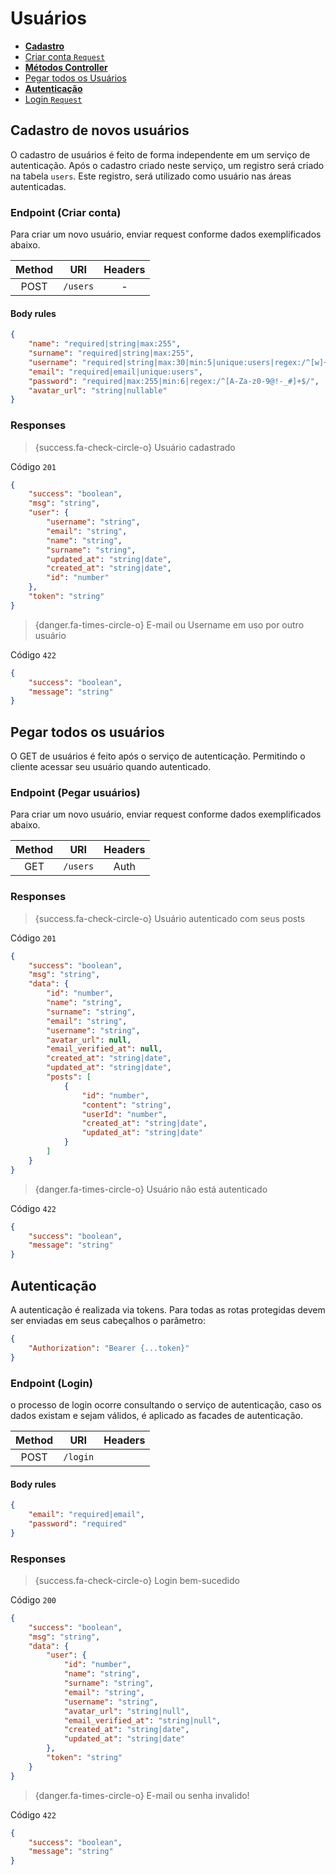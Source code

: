 # Usuários

-   [**Cadastro**](#sign-up)
-   [Criar conta `Request`](#request-register)
-   [**Métodos Controller**](#get-users)
-   [Pegar todos os Usuários](#get-user)
-   [**Autenticação**](#auth)
-   [Login `Request`](#request-login)

<a name="sign-up"></a>

## Cadastro de novos usuários

O cadastro de usuários é feito de forma independente em um serviço de autenticação. Após o cadastro criado neste serviço, um registro será criado na tabela `users`. Este registro, será utilizado como usuário nas áreas autenticadas.

<a name="request-register"></a>

### Endpoint (Criar conta)

Para criar um novo usuário, enviar request conforme dados exemplificados abaixo.

| Method |   URI    | Headers |
| :----: | :------: | :-----: |
|  POST  | `/users` |    -    |

#### Body rules

```json
{
    "name": "required|string|max:255",
    "surname": "required|string|max:255",
    "username": "required|string|max:30|min:5|unique:users|regex:/^[w]+$/",
    "email": "required|email|unique:users",
    "password": "required|max:255|min:6|regex:/^[A-Za-z0-9@!-_#]+$/",
    "avatar_url": "string|nullable"
}
```

### Responses

> {success.fa-check-circle-o} Usuário cadastrado

Código `201`

```json
{
    "success": "boolean",
    "msg": "string",
    "user": {
        "username": "string",
        "email": "string",
        "name": "string",
        "surname": "string",
        "updated_at": "string|date",
        "created_at": "string|date",
        "id": "number"
    },
    "token": "string"
}
```

> {danger.fa-times-circle-o} E-mail ou Username em uso por outro usuário

Código `422`

```json
{
    "success": "boolean",
    "message": "string"
}
```

<a name="get-users" />

## Pegar todos os usuários

O GET de usuários é feito após o serviço de autenticação. Permitindo o cliente acessar seu usuário quando autenticado.

<a name="get-user" />

### Endpoint (Pegar usuários)

Para criar um novo usuário, enviar request conforme dados exemplificados abaixo.

| Method |   URI    | Headers |
| :----: | :------: | :-----: |
|  GET   | `/users` |  Auth  |

### Responses

> {success.fa-check-circle-o} Usuário autenticado com seus posts

Código `201`

```json
{
    "success": "boolean",
    "msg": "string",
    "data": {
        "id": "number",
        "name": "string",
        "surname": "string",
        "email": "string",
        "username": "string",
        "avatar_url": null,
        "email_verified_at": null,
        "created_at": "string|date",
        "updated_at": "string|date",
        "posts": [
            {
                "id": "number",
                "content": "string",
                "userId": "number",
                "created_at": "string|date",
                "updated_at": "string|date"
            }
        ]
    }
}
```

> {danger.fa-times-circle-o} Usuário não está autenticado

Código `422`

```json
{
    "success": "boolean",
    "message": "string"
}

```
<a name="auth"></a>

## Autenticação

A autenticação é realizada via tokens. Para todas as rotas protegidas devem ser enviadas em seus cabeçalhos o parâmetro:

```json
{
    "Authorization": "Bearer {...token}"
}
```

<a name="request-login"></a>

### Endpoint (Login)

o processo de login ocorre consultando o serviço de autenticação, caso os dados existam e sejam válidos, é aplicado as facades de autenticação.

| Method |   URI    | Headers |
| :----: | :------: | ------- |
|  POST  | `/login` |

#### Body rules

```json
{
    "email": "required|email",
    "password": "required"
}
```

### Responses

> {success.fa-check-circle-o} Login bem-sucedido

Código `200`

```json
{
    "success": "boolean",
    "msg": "string",
    "data": {
        "user": {
            "id": "number",
            "name": "string",
            "surname": "string",
            "email": "string",
            "username": "string",
            "avatar_url": "string|null",
            "email_verified_at": "string|null",
            "created_at": "string|date",
            "updated_at": "string|date"
        },
        "token": "string"
    }
}
```

> {danger.fa-times-circle-o} E-mail ou senha invalido!

Código `422`

```json
{
    "success": "boolean",
    "message": "string"
}
```

